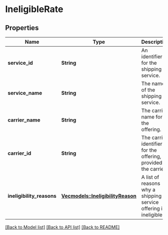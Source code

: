 # IneligibleRate

## Properties

Name | Type | Description | Notes
------------ | ------------- | ------------- | -------------
**service_id** | **String** | An identifier for the shipping service. | 
**service_name** | **String** | The name of the shipping service. | 
**carrier_name** | **String** | The carrier name for the offering. | 
**carrier_id** | **String** | The carrier identifier for the offering, provided by the carrier. | 
**ineligibility_reasons** | [**Vec<models::IneligibilityReason>**](IneligibilityReason.md) | A list of reasons why a shipping service offering is ineligible. | 

[[Back to Model list]](../README.md#documentation-for-models) [[Back to API list]](../README.md#documentation-for-api-endpoints) [[Back to README]](../README.md)


